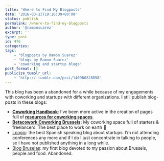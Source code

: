 ```yaml
---
title: 'Where to Find My Blogposts'
date: '2016-03-13T19:16:39+00:00'
status: publish
permalink: /where-to-find-my-blogposts
author: '@ramonsuarez'
excerpt: ''
type: post
id: 476
categories:
tags:
    - 'blogposts by Ramon Suarez'
    - 'blogs by Ramon Suarez'
    - 'coworking and startup blogs'
post_format: []
publicize_tumblr_url:
    - 'http://.tumblr.com/post/140980828858'
---
```

This blog has been a abandoned for a while because of my engagements with coworking and startups with different organizations. I still publish blog-posts in these blogs:

- **[Coworking Handbook](http://coworkinghandbook.com/blog/)**: I’ve been more active in the creation of pages full of **[resources for coworking spaces](http://coworkinghandbook.com/resources/)**.
- **[Betacowork Coworking Brussels](http://www.betacowork.com/fr/author/ramonsuarez/):** My coworking space full of starters & freelancers. The best place to work on earth 🙂
- [Loogic](http://loogic.com/author/ramonsuarez/): the best Spanish speaking blog about startups. I’m not attending conferences any more and if I do I just concentrate in talking to people, so I have not published anything in a long while.
- [Blog Bruselas](http://www.blogbruselas.com/blog/author/admin/): my first blog devoted to my passion about Brussels, people and food. Abandoned.